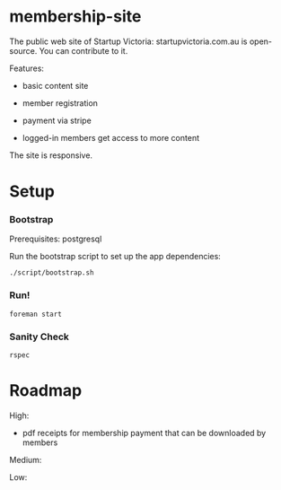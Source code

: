 membership-site
===============

The public web site of Startup Victoria: startupvictoria.com.au is open-source.  You can contribute to it.

Features:

* basic content site

* member registration

* payment via stripe

* logged-in members get access to more content

The site is responsive.

Setup
=====

### Bootstrap

Prerequisites: postgresql

Run the bootstrap script to set up the app dependencies:

```
./script/bootstrap.sh
```

### Run!

```
foreman start
```

### Sanity Check

```
rspec
```

Roadmap
=======

High:

* pdf receipts for membership payment that can be downloaded by members

Medium:

Low:
